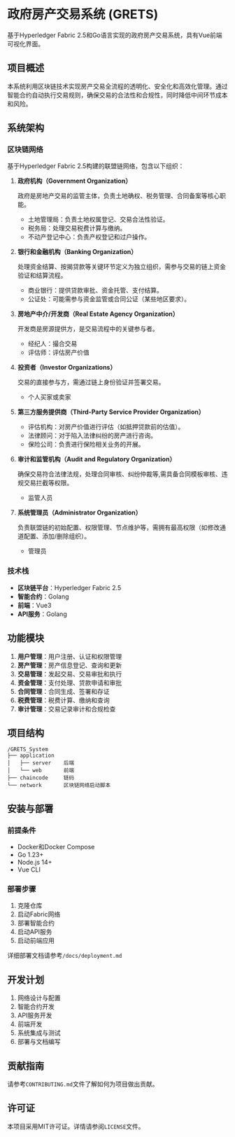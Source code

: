 # 政府房产交易系统 (GRETS)

基于Hyperledger Fabric 2.5和Go语言实现的政府房产交易系统，具有Vue前端可视化界面。

## 项目概述

本系统利用区块链技术实现房产交易全流程的透明化、安全化和高效化管理。通过智能合约自动执行交易规则，确保交易的合法性和合规性，同时降低中间环节成本和风险。

## 系统架构

### 区块链网络

基于Hyperledger Fabric 2.5构建的联盟链网络，包含以下组织：

1. **政府机构（Government Organization）**
   
   政府是房地产交易的监管主体，负责土地确权、税务管理、合同备案等核心职能。
   - 土地管理局：负责土地权属登记、交易合法性验证。
   - 税务局：处理交易税费计算与缴纳。
   - 不动产登记中心：负责产权登记和过户操作。

2. **银行和金融机构（Banking Organization）**
   
   处理资金结算、按揭贷款等关键环节定义为独立组织，需参与交易的链上资金验证和结算流程。
   - 商业银行：提供贷款审批、资金托管、支付结算。
   - 公证处：可能需参与资金监管或合同公证（某些地区要求）。

3. **房地产中介/开发商（Real Estate Agency Organization）**

   开发商是房源提供方，是交易流程中的关键参与者。
   - 经纪人：撮合交易
   - 评估师：评估房产价值

4. **投资者（Investor Organizations）**

   交易的直接参与方，需通过链上身份验证并签署交易。
   - 个人买家或卖家

5. **第三方服务提供商（Third-Party Service Provider Organization）**
   
   - 评估机构：对房产价值进行评估（如抵押贷款前的估值）。
   - 法律顾问：对于陷入法律纠纷的房产进行咨询。
   - 保险公司：负责进行保险相关业务的开展。

6. **审计和监管机构（Audit and Regulatory Organization）**
   
   确保交易符合法律法规，处理合同审核、纠纷仲裁等,需具备合同模板审核、违规交易拦截等权限。
   - 监管人员

7. **系统管理员（Administrator Organization）**

   负责联盟链的初始配置、权限管理、节点维护等，需拥有最高权限（如修改通道配置、添加/删除组织）。
   - 管理员

### 技术栈

- **区块链平台**：Hyperledger Fabric 2.5
- **智能合约**：Golang
- **前端**：Vue3
- **API服务**：Golang

## 功能模块

1. **用户管理**：用户注册、认证和权限管理
2. **房产管理**：房产信息登记、查询和更新
3. **交易管理**：发起交易、交易审批和执行
4. **资金管理**：支付处理、贷款申请和审批
5. **合同管理**：合同生成、签署和存证
6. **税费管理**：税费计算、缴纳和查询
7. **审计管理**：交易记录审计和合规检查

## 项目结构

```
/GRETS_System
├── application
│   ├── server    后端
│   └── web       前端
├── chaincode     链码
└── network       区块链网络启动脚本
```

## 安装与部署

### 前提条件

- Docker和Docker Compose
- Go 1.23+
- Node.js 14+
- Vue CLI

### 部署步骤

1. 克隆仓库
2. 启动Fabric网络
3. 部署智能合约
4. 启动API服务
5. 启动前端应用

详细部署文档请参考`/docs/deployment.md`

## 开发计划

1. 网络设计与配置
2. 智能合约开发
3. API服务开发
4. 前端开发
5. 系统集成与测试
6. 部署与文档编写

## 贡献指南

请参考`CONTRIBUTING.md`文件了解如何为项目做出贡献。

## 许可证

本项目采用MIT许可证。详情请参阅`LICENSE`文件。